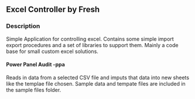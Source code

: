 ## Excel Controller by Fresh
### Description
Simple Application for controlling excel.
Contains some simple import export procedures and a set of libraries to support them.
Mainly a code base for small custom excel solutions.

#### Power Panel Audit -ppa
Reads in data from a selected CSV file and imputs that data into new sheets like the templae file chosen.
Sample data and tempate files are included in the sample files folder.
